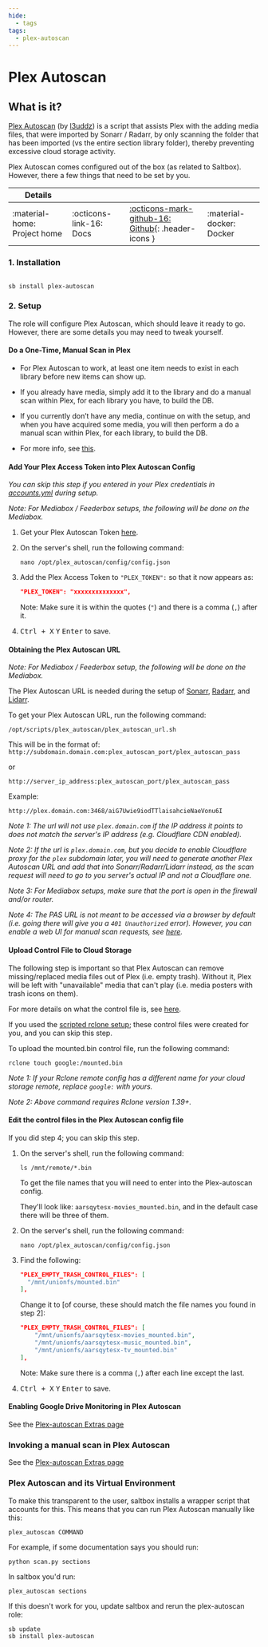 ```yaml
---
hide:
  - tags
tags:
  - plex-autoscan
---
```


# Plex Autoscan

## What is it?

[Plex Autoscan](https://github.com/l3uddz/plex_autoscan/) (by [l3uddz](https://github.com/l3uddz/)) is a script that assists Plex with the adding media files, that were imported by Sonarr / Radarr, by only scanning the folder that has been imported (vs the entire section library folder), thereby preventing excessive cloud storage activity.

Plex Autoscan comes configured out of the box (as related to Saltbox). However, there a few things that need to be set by you.

| Details     |             |             |             |
|-------------|-------------|-------------|-------------|
| :material-home: Project home | :octicons-link-16: Docs | [:octicons-mark-github-16: Github](https://github.com/l3uddz/plex_autoscan){: .header-icons } | :material-docker: Docker |

### 1. Installation

``` shell

sb install plex-autoscan

```

### 2. Setup

The role will configure Plex Autoscan, which should leave it ready to go.  However, there are some details you may need to tweak yourself.

#### Do a One-Time, Manual Scan in Plex

- For Plex Autoscan to work, at least one item needs to exist in each library before new items can show up.

- If you already have media, simply add it to the library and do a manual scan within Plex, for each library you have, to build the DB.

- If you currently don’t have any media, continue on with the setup, and when you have acquired some media, you will then perform a do a manual scan within Plex, for each library, to build the DB.

- For more info, see [this](plex.md).

#### Add Your Plex Access Token into Plex Autoscan Config

_You can skip this step if you entered in your Plex credentials in [accounts.yml](../reference/accounts.md) during setup._

_Note: For Mediabox / Feederbox setups, the following will be done on the Mediabox._

   1. Get your Plex Autoscan Token [here](../reference/plex_auth_token.md).

   2. On the server's shell, run the following command:

      ```shell
      nano /opt/plex_autoscan/config/config.json
      ```

   3. Add the Plex Access Token to `"PLEX_TOKEN":` so that it now appears as:

      ```json
      "PLEX_TOKEN": "xxxxxxxxxxxxxx",
      ```

      Note: Make sure it is within the quotes (`"`) and there is a comma (`,`) after it.

   4. <kbd class="platform-all">Ctrl + X</kbd> <kbd class="platform-all">Y</kbd> <kbd class="platform-all">Enter</kbd> to save.

#### Obtaining the Plex Autoscan URL

_Note: For Mediabox / Feederbox setup, the following will be done on the Mediabox._

The Plex Autoscan URL is needed during the setup of [Sonarr](sonarr.md#plex-autoscan), [Radarr](radarr.md#plex-autoscan), and [Lidarr](lidarr.md#plex-autoscan).

To get your Plex Autoscan URL, run the following command:

 ```shell
 /opt/scripts/plex_autoscan/plex_autoscan_url.sh
 ```

This will be in the format of:
`http://subdomain.domain.com:plex_autoscan_port/plex_autoscan_pass`

or

`http://server_ip_address:plex_autoscan_port/plex_autoscan_pass`

Example:

`http://plex.domain.com:3468/aiG7Uwie9iodTTlaisahcieNaeVonu6I`

_Note 1: The url will not use `plex.domain.com` if the IP address it points to does not match the server's IP address (e.g. Cloudflare CDN enabled)._

_Note 2: If the url is `plex.domain.com`, but you decide to enable Cloudflare proxy for the `plex` subdomain later, you will need to generate another Plex Autoscan URL and add that into Sonarr/Radarr/Lidarr instead, as the scan request will need to go to you server's actual IP and not a Cloudflare one._

_Note 3: For Mediabox setups, make sure that the port is open in the firewall and/or router._

_Note 4: The PAS URL is not meant to be accessed via a browser by default (i.e. going there will give you a `401 Unauthorized` error). However, you can enable a web UI for manual scan requests, see [here](../reference/plex-autoscan-extras.md#web-app)._

#### Upload Control File to Cloud Storage

The following step is important so that Plex Autoscan can remove missing/replaced media files out of Plex (i.e. empty trash). Without it, Plex will be left with "unavailable" media that can't play (i.e. media posters with trash icons on them).

For more details on what the control file is, see [here](../faq/Plex-Autoscan.md#purpose-of-a-control-file-in-plex-autoscan).

If you used the [scripted rclone setup](../reference/rclone-manual.md); these control files were created for you, and you can skip this step.

To upload the mounted.bin control file, run the following command:

```shell
rclone touch google:/mounted.bin
```

_Note 1: If your Rclone remote config has a different name for your cloud storage remote, replace `google:` with yours._

_Note 2: Above command requires Rclone version 1.39+._

#### Edit the control files in the Plex Autoscan config file

If you did step 4; you can skip this step.

   1. On the server's shell, run the following command:

      ```shell
      ls /mnt/remote/*.bin
      ```

      To get the file names that you will need to enter into the Plex-autoscan config.

      They'll look like: `aarsqytesx-movies_mounted.bin`, and in the default case there will be three of them.

   2. On the server's shell, run the following command:

      ```shell
      nano /opt/plex_autoscan/config/config.json
      ```

   3. Find the following:

      ```json
      "PLEX_EMPTY_TRASH_CONTROL_FILES": [
        "/mnt/unionfs/mounted.bin"
      ],
      ```

      Change it to [of course, these should match the file names you found in step 2]:

      ```json
      "PLEX_EMPTY_TRASH_CONTROL_FILES": [
          "/mnt/unionfs/aarsqytesx-movies_mounted.bin",
          "/mnt/unionfs/aarsqytesx-music_mounted.bin",
          "/mnt/unionfs/aarsqytesx-tv_mounted.bin"
      ],
      ```

      Note: Make sure there is a comma (`,`) after each line except the last.

   4. <kbd class="platform-all">Ctrl + X</kbd> <kbd class="platform-all">Y</kbd> <kbd class="platform-all">Enter</kbd> to save.

#### Enabling Google Drive Monitoring in Plex Autoscan

See the [Plex-autoscan Extras page](../reference/plex-autoscan-extras.md#google-drive-monitoring)

### Invoking a manual scan in Plex Autoscan

See the [Plex-autoscan Extras page](../reference/plex-autoscan-extras.md#make-plex-scan-a-specific-file-or-folder)

### Plex Autoscan and its Virtual Environment

To make this transparent to the user, saltbox installs a wrapper script that accounts for this.  This means that you can run Plex Autoscan manually like this:

```shell
plex_autoscan COMMAND
```

For example, if some documentation says you should run:

```shell
python scan.py sections
```

In saltbox you'd run:

```shell
plex_autoscan sections
```

If this doesn't work for you, update saltbox and rerun the plex-autoscan role:

```shell
sb update
sb install plex-autoscan
```
